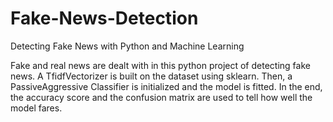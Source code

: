 # Fake-News-Detection
Detecting Fake News with Python and Machine Learning


Fake and real news are dealt with in this python project of detecting fake news. A TfidfVectorizer is built on the dataset using sklearn. Then, a PassiveAggressive Classifier is initialized and the model is fitted. In the end, the accuracy score and the confusion matrix are used to tell how well the model fares.
